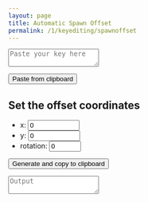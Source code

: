 ```yaml
---
layout: page
title: Automatic Spawn Offset
permalink: /1/keyediting/spawnoffset
---
```


<textarea placeholder="Paste your key here" class="center textarea" id="input-textarea">
</textarea>

<button class="center btn" id="btn1">Paste from clipboard</button>

## Set the offset coordinates
* x: <input type="number" min="-1000000" max="1000000" value="0" id="x">
* y: <input type="number" min="-1000000" max="1000000" value="0" id="y">
* rotation: <input type="number" min="0" max="355" value="0" id="r"> <i id="rotation-indicator" class="fa-solid fa-arrow-up"></i>

<button class="center btn" id="btn2">Generate and copy to clipboard</button>

<textarea readonly placeholder="Output" class="center textarea" id="output-textarea">
</textarea>

<script type="module" src="{{ site.baseurl }}/assets/1/keyediting/spawnOffset.mjs"></script>
